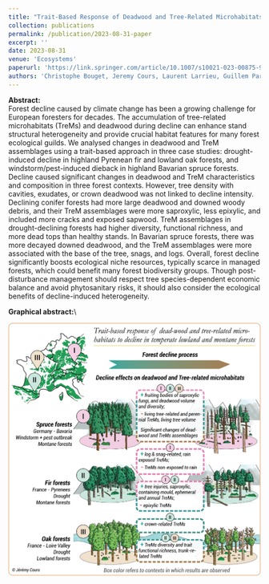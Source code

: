 ```yaml
---
title: "Trait-Based Response of Deadwood and Tree-Related Microhabitats to Decline in Temperate Lowland and Montane Forests"
collection: publications
permalink: /publication/2023-08-31-paper
excerpt: ''
date: 2023-08-31
venue: 'Ecosystems'
paperurl: 'https://link.springer.com/article/10.1007/s10021-023-00875-9'
authors: 'Christophe Bouget, Jeremy Cours, Laurent Larrieu, Guillem Parmain, Jörg Müller, Valentin Speckens & Aurélien Sallé'
---
```


**Abstract:**\
Forest decline caused by climate change has been a growing challenge for European foresters for decades. The accumulation of tree-related microhabitats (TreMs) and deadwood during decline can enhance stand structural heterogeneity and provide crucial habitat features for many forest ecological guilds. We analysed changes in deadwood and TreM assemblages using a trait-based approach in three case studies: drought-induced decline in highland Pyrenean fir and lowland oak forests, and windstorm/pest-induced dieback in highland Bavarian spruce forests. Decline caused significant changes in deadwood and TreM characteristics and composition in three forest contexts. However, tree density with cavities, exudates, or crown deadwood was not linked to decline intensity. Declining conifer forests had more large deadwood and downed woody debris, and their TreM assemblages were more saproxylic, less epixylic, and included more cracks and exposed sapwood. TreM assemblages in drought-declining forests had higher diversity, functional richness, and more dead tops than healthy stands. In Bavarian spruce forests, there was more decayed downed deadwood, and the TreM assemblages were more associated with the base of the tree, snags, and logs. Overall, forest decline significantly boosts ecological niche resources, typically scarce in managed forests, which could benefit many forest biodiversity groups. Though post-disturbance management should respect tree species-dependent economic balance and avoid phytosanitary risks, it should also consider the ecological benefits of decline-induced heterogeneity.


**Graphical abstract:**\

![image](_publications\Figures/2023_Graph_abst_Ecosys.png)
